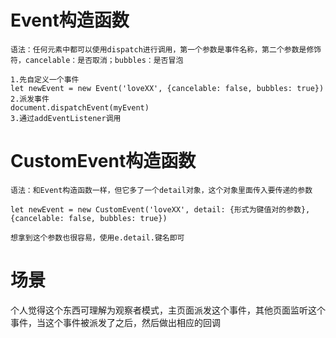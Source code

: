# Event构造函数

    语法：任何元素中都可以使用dispatch进行调用，第一个参数是事件名称，第二个参数是修饰符，cancelable：是否取消；bubbles：是否冒泡

    1.先自定义一个事件
    let newEvent = new Event('loveXX', {cancelable: false, bubbles: true})
    2.派发事件
    document.dispatchEvent(myEvent)
    3.通过addEventListener调用

# CustomEvent构造函数

    语法：和Event构造函数一样，但它多了一个detail对象，这个对象里面传入要传递的参数

    let newEvent = new CustomEvent('loveXX', detail: {形式为键值对的参数}, {cancelable: false, bubbles: true})

    想拿到这个参数也很容易，使用e.detail.键名即可

# 场景

个人觉得这个东西可理解为观察者模式，主页面派发这个事件，其他页面监听这个事件，当这个事件被派发了之后，然后做出相应的回调